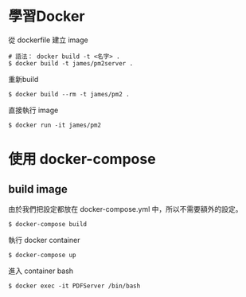 # 學習Docker

從 dockerfile 建立 image
```
# 語法： docker build -t <名字> .
$ docker build -t james/pm2server .
```

重新build
```
$ docker build --rm -t james/pm2 .       
```

直接執行 image
```
$ docker run -it james/pm2
```

# 使用 docker-compose
## build image
由於我們把設定都放在 docker-compose.yml 中，所以不需要額外的設定。
```
$ docker-compose build
```

執行 docker container
```
$ docker-compose up
```
 進入 container bash
```
$ docker exec -it PDFServer /bin/bash
```
